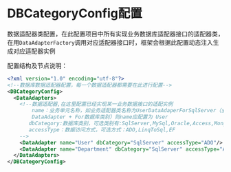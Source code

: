 # DBCategoryConfig配置

数据适配器类配置，在此配置项目中所有实现业务数据库适配器接口的适配器类，在用```DataAdapterFactory```调用对应适配器接口时，框架会根据此配置动态注入生成对应适配器实例

配置结构及节点说明：
```xml
<?xml version="1.0" encoding="utf-8"?>
<!--数据库数据适配器配置，每一个数据适配器都需要在此进行配置-->
<DBCategoryConfig>
  <DataAdapters>
    <!--数据适配器,在这里配置已经实现某一业务数据接口的适配实例
        name：业务单元名称，如业务适配器类名称为UserDataAdaperForSqlServer（业务单元名称 + 
        DataAdapter + For数据库类别）则name应配置为 User
       dbCategory:数据库类别，可选类别有:SqlServer,MySql,Oracle,Access,MongoDB
       accessType：数据访问方式，可选方式：ADO,LinqToSql,EF
    -->
    <DataAdapter name="User" dbCategory="SqlServer" accessType="ADO"/>
    <DataAdapter name="Department" dbCategory="SqlServer" accessType="ADO"/>
  </DataAdapters>
</DBCategoryConfig>
```
